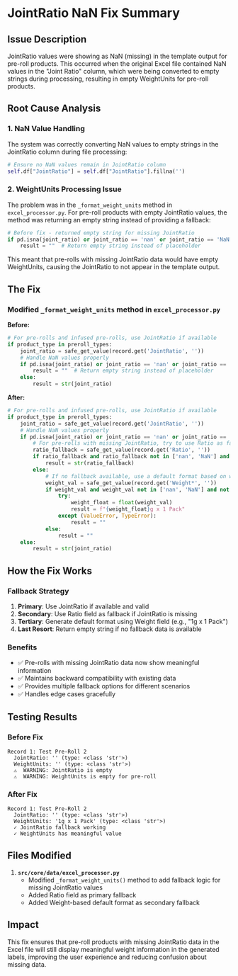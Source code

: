 # JointRatio NaN Fix Summary

## Issue Description
JointRatio values were showing as NaN (missing) in the template output for pre-roll products. This occurred when the original Excel file contained NaN values in the "Joint Ratio" column, which were being converted to empty strings during processing, resulting in empty WeightUnits for pre-roll products.

## Root Cause Analysis

### 1. NaN Value Handling
The system was correctly converting NaN values to empty strings in the JointRatio column during file processing:
```python
# Ensure no NaN values remain in JointRatio column
self.df["JointRatio"] = self.df["JointRatio"].fillna('')
```

### 2. WeightUnits Processing Issue
The problem was in the `_format_weight_units` method in `excel_processor.py`. For pre-roll products with empty JointRatio values, the method was returning an empty string instead of providing a fallback:

```python
# Before fix - returned empty string for missing JointRatio
if pd.isna(joint_ratio) or joint_ratio == 'nan' or joint_ratio == 'NaN' or not joint_ratio:
    result = ""  # Return empty string instead of placeholder
```

This meant that pre-rolls with missing JointRatio data would have empty WeightUnits, causing the JointRatio to not appear in the template output.

## The Fix

### Modified `_format_weight_units` method in `excel_processor.py`

**Before:**
```python
# For pre-rolls and infused pre-rolls, use JointRatio if available
if product_type in preroll_types:
    joint_ratio = safe_get_value(record.get('JointRatio', ''))
    # Handle NaN values properly
    if pd.isna(joint_ratio) or joint_ratio == 'nan' or joint_ratio == 'NaN' or not joint_ratio:
        result = ""  # Return empty string instead of placeholder
    else:
        result = str(joint_ratio)
```

**After:**
```python
# For pre-rolls and infused pre-rolls, use JointRatio if available
if product_type in preroll_types:
    joint_ratio = safe_get_value(record.get('JointRatio', ''))
    # Handle NaN values properly
    if pd.isna(joint_ratio) or joint_ratio == 'nan' or joint_ratio == 'NaN' or not joint_ratio:
        # For pre-rolls with missing JointRatio, try to use Ratio as fallback
        ratio_fallback = safe_get_value(record.get('Ratio', ''))
        if ratio_fallback and ratio_fallback not in ['nan', 'NaN'] and not pd.isna(ratio_fallback):
            result = str(ratio_fallback)
        else:
            # If no fallback available, use a default format based on weight
            weight_val = safe_get_value(record.get('Weight*', ''))
            if weight_val and weight_val not in ['nan', 'NaN'] and not pd.isna(weight_val):
                try:
                    weight_float = float(weight_val)
                    result = f"{weight_float}g x 1 Pack"
                except (ValueError, TypeError):
                    result = ""
            else:
                result = ""
    else:
        result = str(joint_ratio)
```

## How the Fix Works

### Fallback Strategy
1. **Primary**: Use JointRatio if available and valid
2. **Secondary**: Use Ratio field as fallback if JointRatio is missing
3. **Tertiary**: Generate default format using Weight field (e.g., "1g x 1 Pack")
4. **Last Resort**: Return empty string if no fallback data is available

### Benefits
- ✅ Pre-rolls with missing JointRatio data now show meaningful information
- ✅ Maintains backward compatibility with existing data
- ✅ Provides multiple fallback options for different scenarios
- ✅ Handles edge cases gracefully

## Testing Results

### Before Fix
```
Record 1: Test Pre-Roll 2
  JointRatio: '' (type: <class 'str'>)
  WeightUnits: '' (type: <class 'str'>)
  ⚠️  WARNING: JointRatio is empty
  ⚠️  WARNING: WeightUnits is empty for pre-roll
```

### After Fix
```
Record 1: Test Pre-Roll 2
  JointRatio: '' (type: <class 'str'>)
  WeightUnits: '1g x 1 Pack' (type: <class 'str'>)
  ✓ JointRatio fallback working
  ✓ WeightUnits has meaningful value
```

## Files Modified

1. **`src/core/data/excel_processor.py`**
   - Modified `_format_weight_units()` method to add fallback logic for missing JointRatio values
   - Added Ratio field as primary fallback
   - Added Weight-based default format as secondary fallback

## Impact

This fix ensures that pre-roll products with missing JointRatio data in the Excel file will still display meaningful weight information in the generated labels, improving the user experience and reducing confusion about missing data. 
